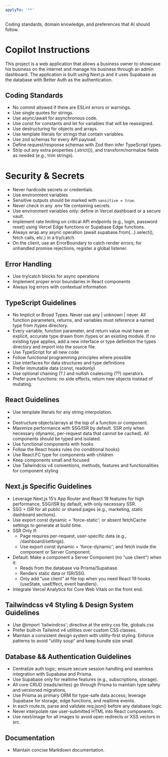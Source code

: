 ```yaml
---
applyTo: '**'
---
```

Coding standards, domain knowledge, and preferences that AI should follow.

# Copilot Instructions

This project is a web application that allows a business owner to showcase his business on the internet and manage his business through an admin dashboard. The application is built using Next.js and it uses Supabase as the database with Better Auth as the authentication.

## Coding Standards

- No commit allowed if there are ESLint errors or warnings.
- Use single quotes for strings.
- Use async/await for asynchronous code.
- Use const for constants and let for variables that will be reassigned.
- Use destructuring for objects and arrays.
- Use template literals for strings that contain variables.
- Use zod schemas for every API payload.
- Define request/response schemas with Zod then infer TypeScript types.
- Strip out any extra properties (.strict()), and transform/normalize fields as needed (e.g., trim strings).

# Security & Secrets
- Never hardcode secrets or credentials.
- Use environment variables
- Sensitive outputs should be marked with `sensitive = true`.
- Never check in any .env file containing secrets.
- Use environment variables only: define in Vercel dashboard or a secure vault.
- Implement rate limiting on critical API endpoints (e.g., login, password reset) using Vercel Edge functions or Supabase Edge functions.
- Always wrap any async operation (await supabase.from(...).select(), fetch calls, etc.) in a try/catch.
- On the client, use an ErrorBoundary to catch render errors; for unhandled promise rejections, register a global listener.

## Error Handling
- Use try/catch blocks for async operations
- Implement proper error boundaries in React components
- Always log errors with contextual information

## TypeScript Guidelines
- No Implicit or Broad Types. Never use any | unknown | never. All function parameters, returns, and variables must reference a named type from /types directory.
- Every variable, function parameter, and return value must have an explicit, accurate type drawn from /types or an existing module. If no existing type applies, add a new interface or type definition the types directory and import into the source file.
- Use TypeScript for all new code
- Follow functional programming principles where possible
- Use interfaces for data structures and type definitions
- Prefer immutable data (const, readonly)
- Use optional chaining (?.) and nullish coalescing (??) operators.
- Prefer pure functions: no side effects, return new objects instead of mutating.

## React Guidelines
- Use template literals for any string interpolation.
- 
- Destructure objects/arrays at the top of a function or component.
- Maximize performance with SSG/ISR by default. SSR only when necessary (dynamic, per-request data that cannot be cached). All components should be typed and isolated.
- Use functional components with hooks
- Follow the React hooks rules (no conditional hooks)
- Use React.FC type for components with children
- Keep components small and focused
- Use Tailwindcss v4 conventions, methods, features and functionalities for component styling

## Next.js Specific Guidelines
- Leverage Next.js 15’s App Router and React 19 features for high performance, SSG/ISR by default, with only necessary SSR.
- SSG + ISR for all public or shared pages (e.g., marketing, static dashboard sections).
- Use export const dynamic = 'force-static'; or absent fetchCache settings to generate at build time.
- SSR Only If:
	- Page requires per-request, user-specific data (e.g., /dashboard/settings).
	- Use export const dynamic = 'force-dynamic'; and fetch inside the component or Server Component.
- Default: Make a component a Server Component (no "use client") when it:
	- Reads from the database via Prisma/Supabase.
	- Renders static data or ISR/SSG.
	- Only add "use client" at file top when you need React 19 hooks (useState, useEffect, event handlers).
- Integrate Vercel Analytics for Core Web Vitals on the front end.

## Tailwindcss v4 Styling & Design System Guidelines
- Use @import 'tailwindcss'; directive at the entry css file, globals.css
- Prefer built-in Tailwind v4 utilities over custom CSS classes.
- Maintain a consistent design system with utility-first styling. Enforce patterns to avoid “utility soup” and keep bundle size small.

## Database && Authentication Guidelines
- Centralize auth logic; ensure secure session handling and seamless integration with Supabase and Prisma.
- Use Supabase only for realtime features (e.g., subscriptions, storage).
- All core CRUD (reads/writes) go through Prisma to maintain type safety and versioned migrations.
- Use Prisma as primary ORM for type-safe data access; leverage Supabase for storage, edge functions, and realtime events.
- In each route.ts, parse and validate req.json() before any database logic.
- Never interpolate raw user-submitted HTML into React components.
- Use next/image for all images to avoid open redirects or XSS vectors in src.

## Documentation
- Maintain concise Markdown documentation.